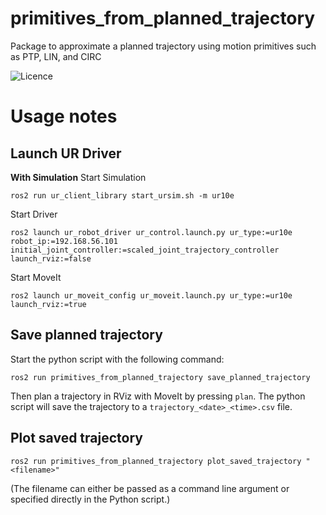 primitives_from_planned_trajectory
==========================================

Package to approximate a planned trajectory using motion primitives such as PTP, LIN, and CIRC

![Licence](https://img.shields.io/badge/License-Apache-2.0-blue.svg)


# Usage notes
## Launch UR Driver
**With Simulation**
Start Simulation
```
ros2 run ur_client_library start_ursim.sh -m ur10e
```
Start Driver
```
ros2 launch ur_robot_driver ur_control.launch.py ur_type:=ur10e robot_ip:=192.168.56.101 initial_joint_controller:=scaled_joint_trajectory_controller launch_rviz:=false
```
Start MoveIt
```
ros2 launch ur_moveit_config ur_moveit.launch.py ur_type:=ur10e launch_rviz:=true
```

## Save planned trajectory
Start the python script with the following command:
```
ros2 run primitives_from_planned_trajectory save_planned_trajectory
```

Then plan a trajectory in RViz with MoveIt by pressing `plan`. The python script will save the trajectory to a `trajectory_<date>_<time>.csv` file.

## Plot saved trajectory
```
ros2 run primitives_from_planned_trajectory plot_saved_trajectory "<filename>"
```
(The filename can either be passed as a command line argument or specified directly in the Python script.)

